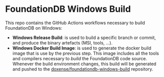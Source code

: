 # FoundationDB Windows Build

This repo contains the GitHub Actions workflows necessary to build FoundationDB on Windows:

- **Windows Release Build**: is used to build a specific branch or commit, and produce the binary artefacts (MSI, tools, ...).
- **Windows Docker Build Image**: is used to generate the docker build image that is use by the previous step. This image includes all the tools and compilers necessary to _build_ the FoundationDB code source. Whenever the build environment changes, this build will be generated and pushed to the [doxense/foundationdb-windows-build](https://hub.docker.com/r/doxense/foundationdb-windows-build/tags?page=1&ordering=last_updated) repository.
